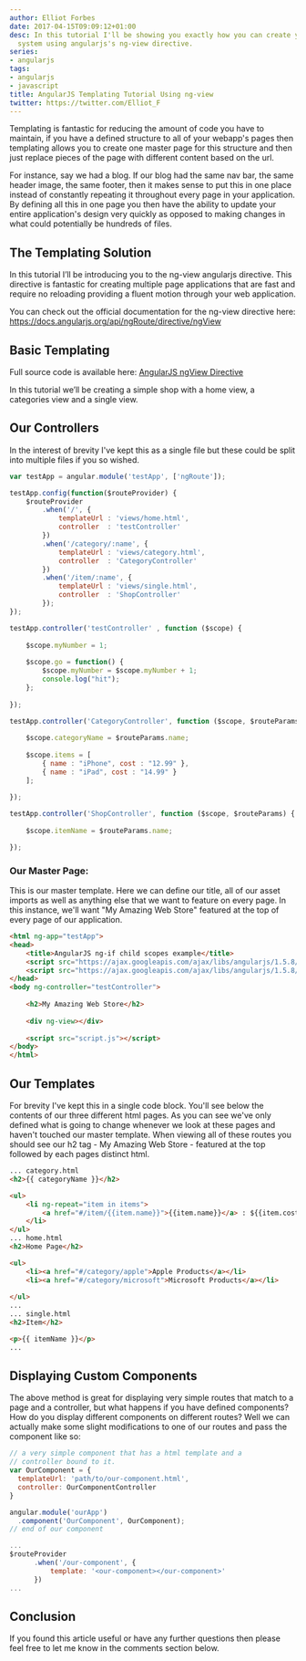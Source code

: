 ```yaml
---
author: Elliot Forbes
date: 2017-04-15T09:09:12+01:00
desc: In this tutorial I'll be showing you exactly how you can create you own templating
  system using angularjs's ng-view directive.
series:
- angularjs
tags:
- angularjs
- javascript
title: AngularJS Templating Tutorial Using ng-view
twitter: https://twitter.com/Elliot_F
---
```


Templating is fantastic for reducing the amount of code you have to maintain, if you have a defined structure to all of your webapp's pages then templating allows you to create one master page for this structure and then just replace pieces of the page with different content based on the url.

For instance, say we had a blog. If our blog had the same nav bar, the same header image, the same footer, then it makes sense to put this in one place instead of constantly repeating it throughout every page in your application. By defining all this in one page you then have the ability to update your entire application's design very quickly as opposed to making changes in what could potentially be hundreds of files.

## The Templating Solution

In this tutorial I’ll be introducing you to the ng-view angularjs directive. This directive is fantastic for creating multiple page applications that are fast and require no reloading providing a fluent motion through your web application.

You can check out the official documentation for the ng-view directive here: https://docs.angularjs.org/api/ngRoute/directive/ngView

## Basic Templating

<div class="github-link">
Full source code is available here: <a href="https://github.com/elliotforbes/AngularJS-1.4.5-ngView">AngularJS ngView Directive</a>
</div>

In this tutorial we’ll be creating a simple shop with a home view, a categories view and a single view. 

## Our Controllers

In the interest of brevity I've kept this as a single file but these could be split into multiple files if you so wished.

```js
var testApp = angular.module('testApp', ['ngRoute']);

testApp.config(function($routeProvider) {
    $routeProvider
        .when('/', {
            templateUrl : 'views/home.html',
            controller  : 'testController'
        })
        .when('/category/:name', {
            templateUrl : 'views/category.html',
            controller  : 'CategoryController'
        })
        .when('/item/:name', {
            templateUrl : 'views/single.html',
            controller  : 'ShopController'
        });
});

testApp.controller('testController' , function ($scope) {
    
    $scope.myNumber = 1;
    
    $scope.go = function() {
        $scope.myNumber = $scope.myNumber + 1;
        console.log("hit");
    };
    
});

testApp.controller('CategoryController', function ($scope, $routeParams) {
    
    $scope.categoryName = $routeParams.name;
    
    $scope.items = [
        { name : "iPhone", cost : "12.99" },
        { name : "iPad", cost : "14.99" }
    ];
    
});

testApp.controller('ShopController', function ($scope, $routeParams) {
    
    $scope.itemName = $routeParams.name;

});
```

### Our Master Page:

This is our master template. Here we can define our title, all of our asset imports as well as anything else that we want to feature on every page. In this instance, we'll want "My Amazing Web Store" featured at the top of every page of our application.

```html
<html ng-app="testApp">
<head>
    <title>AngularJS ng-if child scopes example</title>
    <script src="https://ajax.googleapis.com/ajax/libs/angularjs/1.5.8/angular.min.js"></script>
    <script src="https://ajax.googleapis.com/ajax/libs/angularjs/1.5.8/angular-route.min.js"></script>
</head>
<body ng-controller="testController">
    
    <h2>My Amazing Web Store</h2>
    
    <div ng-view></div>
    
    <script src="script.js"></script>
</body>
</html>
```

## Our Templates

For brevity I've kept this in a single code block. You'll see below the contents of our three different html pages. As you can see we've only defined what is going to change whenever we look at these pages and haven't touched our master template. When viewing all of these routes you should see our h2 tag - My Amazing Web Store - featured at the top followed by each pages distinct html.

```html
... category.html
<h2>{{ categoryName }}</h2>

<ul>
    <li ng-repeat="item in items">
        <a href="#/item/{{item.name}}">{{item.name}}</a> : ${{item.cost}}
    </li>
</ul>
... home.html
<h2>Home Page</h2>

<ul>
    <li><a href="#/category/apple">Apple Products</a></li>
    <li><a href="#/category/microsoft">Microsoft Products</a></li>
    
</ul>
... 
... single.html
<h2>Item</h2>

<p>{{ itemName }}</p>
...
```

## Displaying Custom Components

The above method is great for displaying very simple routes that match to a page and a controller, but what happens if you have defined components? How do you display different components on different routes? Well we can actually make some slight modifications to one of our routes and pass the component like so:

```js
// a very simple component that has a html template and a
// controller bound to it.
var OurComponent = {
  templateUrl: 'path/to/our-component.html',
  controller: OurComponentController
}

angular.module('ourApp')
  .component('OurComponent', OurComponent);
// end of our component

...
$routeProvider
      .when('/our-component', {
          template: '<our-component></our-component>'
      })
...
```

## Conclusion

If you found this article useful or have any further questions then please feel free to let me know in the comments section below.